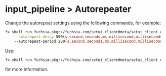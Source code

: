 # input_pipeline > Autorepeater

Change the autorepeat settings using the following commands, for example:

```bash
fx shell run fuchsia-pkg://fuchsia.com/setui_client#meta/setui_client.cmx keyboard \
    --autorepeat-delay 500{s,second,seconds,ms,millisecond,milliseconds}
    --autorepeat-period 200{s,second,seconds,ms,millisecond,milliseconds}
```

Use:

```bash
fx shell run fuchsia-pkg://fuchsia.com/setui_client#meta/setui_client.cmx keyboard --help
```

for more information.

